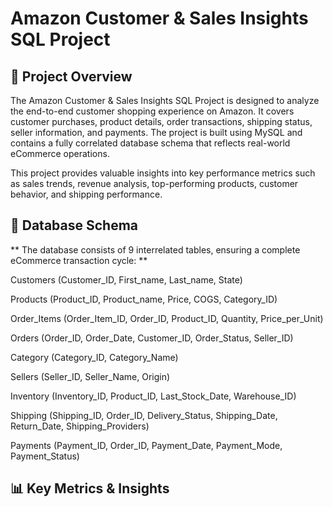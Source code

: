 # Amazon Customer & Sales Insights SQL Project

## 📌 Project Overview

The Amazon Customer & Sales Insights SQL Project is designed to analyze the end-to-end customer shopping experience on Amazon. It covers customer purchases, product details, order transactions, shipping status, seller information, and payments. The project is built using MySQL and contains a fully correlated database schema that reflects real-world eCommerce operations.

This project provides valuable insights into key performance metrics such as sales trends, revenue analysis, top-performing products, customer behavior, and shipping performance.

## 📂 Database Schema
** The database consists of 9 interrelated tables, ensuring a complete eCommerce transaction cycle: **

Customers (Customer_ID, First_name, Last_name, State)

Products (Product_ID, Product_name, Price, COGS, Category_ID)

Order_Items (Order_Item_ID, Order_ID, Product_ID, Quantity, Price_per_Unit)

Orders (Order_ID, Order_Date, Customer_ID, Order_Status, Seller_ID)

Category (Category_ID, Category_Name)

Sellers (Seller_ID, Seller_Name, Origin)

Inventory (Inventory_ID, Product_ID, Last_Stock_Date, Warehouse_ID)

Shipping (Shipping_ID, Order_ID, Delivery_Status, Shipping_Date, Return_Date, Shipping_Providers)

Payments (Payment_ID, Order_ID, Payment_Date, Payment_Mode, Payment_Status)

## 📊 Key Metrics & Insights



























